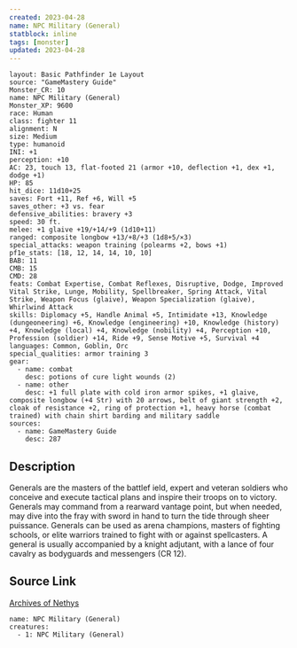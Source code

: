 ```yaml
---
created: 2023-04-28
name: NPC Military (General)
statblock: inline
tags: [monster]
updated: 2023-04-28
---
```

```statblock
layout: Basic Pathfinder 1e Layout
source: "GameMastery Guide"
Monster_CR: 10
name: NPC Military (General)
Monster_XP: 9600
race: Human
class: fighter 11
alignment: N
size: Medium
type: humanoid
INI: +1
perception: +10
AC: 23, touch 13, flat-footed 21 (armor +10, deflection +1, dex +1, dodge +1)
HP: 85
hit_dice: 11d10+25
saves: Fort +11, Ref +6, Will +5
saves_other: +3 vs. fear
defensive_abilities: bravery +3
speed: 30 ft.
melee: +1 glaive +19/+14/+9 (1d10+11)
ranged: composite longbow +13/+8/+3 (1d8+5/×3)
special_attacks: weapon training (polearms +2, bows +1)
pf1e_stats: [18, 12, 14, 14, 10, 10]
BAB: 11
CMB: 15
CMD: 28
feats: Combat Expertise, Combat Reflexes, Disruptive, Dodge, Improved Vital Strike, Lunge, Mobility, Spellbreaker, Spring Attack, Vital Strike, Weapon Focus (glaive), Weapon Specialization (glaive), Whirlwind Attack
skills: Diplomacy +5, Handle Animal +5, Intimidate +13, Knowledge (dungeoneering) +6, Knowledge (engineering) +10, Knowledge (history) +4, Knowledge (local) +4, Knowledge (nobility) +4, Perception +10, Profession (soldier) +14, Ride +9, Sense Motive +5, Survival +4
languages: Common, Goblin, Orc
special_qualities: armor training 3
gear:
  - name: combat
    desc: potions of cure light wounds (2)
  - name: other
    desc: +1 full plate with cold iron armor spikes, +1 glaive, composite longbow (+4 Str) with 20 arrows, belt of giant strength +2, cloak of resistance +2, ring of protection +1, heavy horse (combat trained) with chain shirt barding and military saddle
sources:
  - name: GameMastery Guide
    desc: 287
```
## Description
Generals are the masters of the battlef ield, expert and veteran soldiers who conceive and execute tactical plans and inspire their troops on to victory. Generals may command from a rearward vantage point, but when needed, may dive into the fray with sword in hand to turn the tide through sheer puissance. Generals can be used as arena champions, masters of fighting schools, or elite warriors trained to fight with or against spellcasters. A general is usually accompanied by a knight adjutant, with a lance of four cavalry as bodyguards and messengers (CR 12).
## Source Link
[Archives of Nethys](https://aonprd.com/NPCDisplay.aspx?ItemName=Military%20(General))
```encounter-table
name: NPC Military (General)
creatures:
  - 1: NPC Military (General)
```
